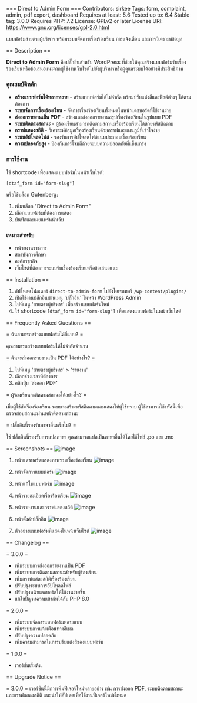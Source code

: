 === Direct to Admin Form ===
Contributors: sirkee
Tags: form, complaint, admin, pdf export, dashboard
Requires at least: 5.6
Tested up to: 6.4
Stable tag: 3.0.0
Requires PHP: 7.2
License: GPLv2 or later
License URI: https://www.gnu.org/licenses/gpl-2.0.html

แบบฟอร์มสายตรงผู้บริหาร พร้อมระบบจัดการเรื่องร้องเรียน การแจ้งเตือน และการวิเคราะห์ข้อมูล

== Description ==

**Direct to Admin Form** คือปลั๊กอินสำหรับ WordPress ที่ช่วยให้คุณสร้างแบบฟอร์มรับเรื่องร้องเรียนหรือข้อเสนอแนะจากผู้ใช้งานเว็บไซต์ไปยังผู้บริหารหรือผู้ดูแลระบบได้อย่างมีประสิทธิภาพ

### คุณสมบัติหลัก

* **สร้างแบบฟอร์มได้หลากหลาย** - สร้างแบบฟอร์มได้ไม่จำกัด พร้อมปรับแต่งสีและฟิลด์ต่างๆ ได้ตามต้องการ
* **ระบบจัดการเรื่องร้องเรียน** - จัดการเรื่องร้องเรียนทั้งหมดในหน้าแดชบอร์ดที่ใช้งานง่าย
* **ส่งออกรายงานเป็น PDF** - สร้างและส่งออกรายงานสรุปเรื่องร้องเรียนในรูปแบบ PDF
* **ระบบติดตามสถานะ** - ผู้ร้องเรียนสามารถติดตามสถานะเรื่องร้องเรียนได้ด้วยรหัสติดตาม
* **กราฟแสดงสถิติ** - วิเคราะห์ข้อมูลเรื่องร้องเรียนด้วยกราฟและแผนภูมิที่เข้าใจง่าย
* **ระบบอัปโหลดไฟล์** - รองรับการอัปโหลดไฟล์แนบประกอบเรื่องร้องเรียน
* **ความปลอดภัยสูง** - ป้องกันการโจมตีด้วยระบบความปลอดภัยที่แข็งแกร่ง

### การใช้งาน

ใช้ shortcode เพื่อแสดงแบบฟอร์มในหน้าเว็บไซต์:

`[dtaf_form id="form-slug"]`

หรือใช้บล็อก Gutenberg:

1. เพิ่มบล็อก "Direct to Admin Form"
2. เลือกแบบฟอร์มที่ต้องการแสดง
3. บันทึกและเผยแพร่หน้าเว็บ

### เหมาะสำหรับ

* หน่วยงานราชการ
* สถาบันการศึกษา
* องค์กรธุรกิจ
* เว็บไซต์ที่ต้องการระบบรับเรื่องร้องเรียนหรือข้อเสนอแนะ

== Installation ==

1. อัปโหลดโฟลเดอร์ `direct-to-admin-form` ไปยังไดเรกทอรี `/wp-content/plugins/`
2. เปิดใช้งานปลั๊กอินผ่านเมนู 'ปลั๊กอิน' ในหน้า WordPress Admin
3. ไปที่เมนู 'สายตรงผู้บริหาร' เพื่อสร้างแบบฟอร์มใหม่
4. ใช้ shortcode `[dtaf_form id="form-slug"]` เพื่อแสดงแบบฟอร์มในหน้าเว็บไซต์

== Frequently Asked Questions ==

= ฉันสามารถสร้างแบบฟอร์มได้กี่แบบ? =

คุณสามารถสร้างแบบฟอร์มได้ไม่จำกัดจำนวน

= ฉันจะส่งออกรายงานเป็น PDF ได้อย่างไร? =

1. ไปที่เมนู 'สายตรงผู้บริหาร' > 'รายงาน'
2. เลือกช่วงเวลาที่ต้องการ
3. คลิกปุ่ม 'ส่งออก PDF'

= ผู้ร้องเรียนจะติดตามสถานะได้อย่างไร? =

เมื่อผู้ใช้ส่งเรื่องร้องเรียน ระบบจะสร้างรหัสติดตามและแสดงให้ผู้ใช้ทราบ ผู้ใช้สามารถใช้รหัสนี้เพื่อตรวจสอบสถานะผ่านหน้าติดตามสถานะ

= ปลั๊กอินนี้รองรับภาษาอื่นหรือไม่? =

ใช่ ปลั๊กอินนี้รองรับการแปลภาษา คุณสามารถแปลเป็นภาษาอื่นได้โดยใช้ไฟล์ .po และ .mo

== Screenshots ==
![image](https://github.com/user-attachments/assets/361574c9-6102-4a4d-ac61-2f1bf9e2cdb2)

1. หน้าแดชบอร์ดแสดงภาพรวมเรื่องร้องเรียน
![image](https://github.com/user-attachments/assets/5009c44c-0958-48c0-9535-1845fc495135)

2. หน้าจัดการแบบฟอร์ม
![image](https://github.com/user-attachments/assets/6c2df58b-97bc-47b1-9194-dc7cbc643bba)

3. หน้าแก้ไขแบบฟอร์ม
![image](https://github.com/user-attachments/assets/df121836-9a48-4883-b47c-75a1f3232a1f)

4. หน้ารายละเอียดเรื่องร้องเรียน
![image](https://github.com/user-attachments/assets/8796a531-a77b-476a-8ebf-5db5bc9113db)

5. หน้ารายงานและกราฟแสดงสถิติ
![image](https://github.com/user-attachments/assets/fc27a99e-3539-40b8-820b-d1f87fba6b6b)

6. หน้าตั้งค่าปลั๊กอิน
![image](https://github.com/user-attachments/assets/fe067b36-cedf-494b-8dde-f697dfbd3cec)

7. ตัวอย่างแบบฟอร์มที่แสดงในหน้าเว็บไซต์
![image](https://github.com/user-attachments/assets/0ef75e36-4a2f-46c1-8604-a80e51eaa34f)

== Changelog ==

= 3.0.0 =
* เพิ่มระบบการส่งออกรายงานเป็น PDF
* เพิ่มระบบการติดตามสถานะสำหรับผู้ร้องเรียน
* เพิ่มกราฟแสดงสถิติเรื่องร้องเรียน
* ปรับปรุงระบบการอัปโหลดไฟล์
* ปรับปรุงหน้าแดชบอร์ดให้ใช้งานง่ายขึ้น
* แก้ไขปัญหาความเข้ากันได้กับ PHP 8.0

= 2.0.0 =
* เพิ่มระบบจัดการแบบฟอร์มหลายแบบ
* เพิ่มระบบการแจ้งเตือนทางอีเมล
* ปรับปรุงความปลอดภัย
* เพิ่มความสามารถในการปรับแต่งสีของแบบฟอร์ม

= 1.0.0 =
* เวอร์ชันเริ่มต้น

== Upgrade Notice ==

= 3.0.0 =
เวอร์ชันนี้มีการเพิ่มฟีเจอร์ใหม่หลายอย่าง เช่น การส่งออก PDF, ระบบติดตามสถานะ และกราฟแสดงสถิติ แนะนำให้อัปเดตเพื่อใช้งานฟีเจอร์ใหม่ทั้งหมด
